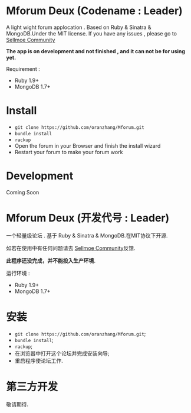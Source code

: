 Mforum Deux (Codename : Leader)
======
A light wight forum applocation . Based on Ruby & Sinatra & MongoDB.Under the MIT license.
If you have any issues , please go to [Sellmoe Community](http://sellmoe.com)

**The app is on development and not finished , and it can not be for using yet.**

Requirement : 
- Ruby 1.9+ 
- MongoDB 1.7+

Install
======
- `git clone https://github.com/oranzhang/Mforum.git`
- `bundle install`
- `rackup`
-  Open the forum in your Browser and finish the install wizard
-  Restart your forum to make your forum work

Development
======
Coming Soon



Mforum Deux (开发代号 : Leader)
======
一个轻量级论坛 . 基于 Ruby & Sinatra & MongoDB.在MIT协议下开源.

如若在使用中有任何问题请去 [Sellmoe Community](http://sellmoe.com)反馈.

**此程序还没完成，并不能投入生产环境.**

运行环境 : 
- Ruby 1.9+ 
- MongoDB 1.7+

安装
======
- `git clone https://github.com/oranzhang/Mforum.git`;
- `bundle install`;
- `rackup`;
-  在浏览器中打开这个论坛并完成安装向导;
-  重启程序使论坛工作.

第三方开发
======
敬请期待.

